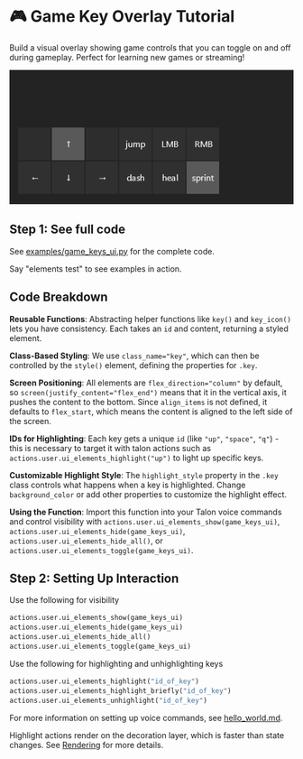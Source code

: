 # 🎮 Game Key Overlay Tutorial

Build a visual overlay showing game controls that you can toggle on and off during gameplay. Perfect for learning new games or streaming!

![Game Keys Preview](../../examples/game_keys_preview.png)

## Step 1: See full code
See [examples/game_keys_ui.py](../../examples/game_keys_ui.py) for the complete code.

Say "elements test" to see examples in action.

## Code Breakdown

**Reusable Functions**: Abstracting helper functions like `key()` and `key_icon()` lets you have consistency. Each takes an `id` and content, returning a styled element.

**Class-Based Styling**: We use `class_name="key"`, which can then be controlled by the `style()` element, defining the properties for `.key`.

**Screen Positioning**: All elements are `flex_direction="column"` by default, so `screen(justify_content="flex_end")` means that it in the vertical axis, it pushes the content to the bottom. Since `align_items` is not defined, it defaults to `flex_start`, which means the content is aligned to the left side of the screen.

**IDs for Highlighting**: Each key gets a unique `id` (like `"up"`, `"space"`, `"q"`) - this is necessary to target it with talon actions such as `actions.user.ui_elements_highlight("up")` to light up specific keys.

**Customizable Highlight Style**: The `highlight_style` property in the `.key` class controls what happens when a key is highlighted. Change `background_color` or add other properties to customize the highlight effect.

**Using the Function**: Import this function into your Talon voice commands and control visibility with `actions.user.ui_elements_show(game_keys_ui)`, `actions.user.ui_elements_hide(game_keys_ui)`, `actions.user.ui_elements_hide_all()`, or `actions.user.ui_elements_toggle(game_keys_ui)`.

## Step 2: Setting Up Interaction

Use the following for visibility
```python
actions.user.ui_elements_show(game_keys_ui)
actions.user.ui_elements_hide(game_keys_ui)
actions.user.ui_elements_hide_all()
actions.user.ui_elements_toggle(game_keys_ui)
```

Use the following for highlighting and unhighlighting keys
```python
actions.user.ui_elements_highlight("id_of_key")
actions.user.ui_elements_highlight_briefly("id_of_key")
actions.user.ui_elements_unhighlight("id_of_key")
```

For more information on setting up voice commands, see [hello_world.md](../tutorials/hello_world.md).

Highlight actions render on the decoration layer, which is faster than state changes. See [Rendering](../concepts/rendering.md) for more details.